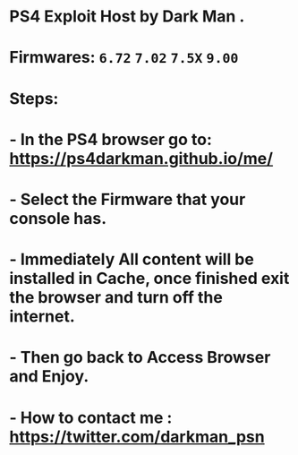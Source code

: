 # PS4 Exploit Host by Dark Man .
# Firmwares: `6.72` `7.02` `7.5X` `9.00`

# Steps:

# - In the PS4 browser go to: https://ps4darkman.github.io/me/
# - Select the Firmware that your console has.
# - Immediately All content will be installed in Cache, once finished exit the browser and turn off the internet.
# - Then go back to Access Browser and Enjoy.
# - How to contact me : https://twitter.com/darkman_psn
